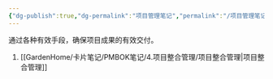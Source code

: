 ```yaml
---
{"dg-publish":true,"dg-permalink":"项目管理笔记","permalink":"/项目管理笔记/","dgPassFrontmatter":true}
---
```


通过各种有效手段，确保项目成果的有效交付。

1. [[GardenHome/卡片笔记/PMBOK笔记/4.项目整合管理/项目整合管理\|项目整合管理]]